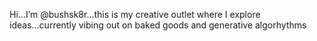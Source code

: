 Hi...I’m @bushsk8r...this is my creative outlet where I explore ideas...currently vibing out on baked goods and generative algorhythms

<!---
bushsk8r/bushsk8r is a ✨ special ✨ repository because its `README.md` (this file) appears on your GitHub profile.
You can click the Preview link to take a look at your changes.
--->
